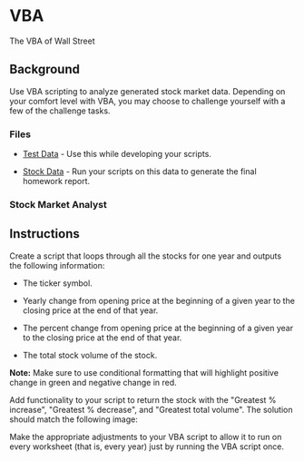 # VBA
The VBA of Wall Street

## Background

Use VBA scripting to analyze generated stock market data. Depending on your comfort level with VBA, you may choose to challenge yourself with a few of the challenge tasks.

### 
### Files

* [Test Data](Resources/alphabetical_testing.xlsx) - Use this while developing your scripts.

* [Stock Data](Resources/Multiple_year_stock_data.xlsx) - Run your scripts on this data to generate the final homework report.

### Stock Market Analyst



## Instructions

Create a script that loops through all the stocks for one year and outputs the following information:

  * The ticker symbol.

  * Yearly change from opening price at the beginning of a given year to the closing price at the end of that year.

  * The percent change from opening price at the beginning of a given year to the closing price at the end of that year.

  * The total stock volume of the stock.

**Note:** Make sure to use conditional formatting that will highlight positive change in green and negative change in red.


Add functionality to your script to return the stock with the "Greatest % increase", "Greatest % decrease", and "Greatest total volume". The solution should match the following image:



Make the appropriate adjustments to your VBA script to allow it to run on every worksheet (that is, every year) just by running the VBA script once.







